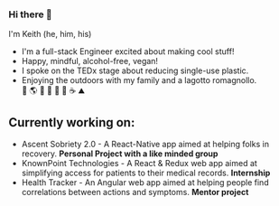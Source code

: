 ### Hi there 👋
I'm Keith (he, him, his)<br/>
* I'm a full-stack Engineer excited about making cool stuff!
* Happy, mindful, alcohol-free, vegan!
* I spoke on the TEDx stage about reducing single-use plastic.
* Enjoying the outdoors with my family and a lagotto romagnollo.<br/>
🌱 🌎 🚣 🚴 🏃 🐶 ☕️ ⛰

## Currently working on:
- Ascent Sobriety 2.0 - A React-Native app aimed at helping folks in recovery. **Personal Project with a like minded group**
- KnownPoint Technologies - A React & Redux web app aimed at simplifying access for patients to their medical records. **Internship**
- Health Tracker - An Angular web app aimed at helping people find correlations between actions and symptoms. **Mentor project** 

<!--
**keiththarp/keiththarp** is a ✨ _special_ ✨ repository because its `README.md` (this file) appears on your GitHub profile.

Here are some ideas to get you started:

- 🔭 I’m currently working on ...
- 🌱 I’m currently learning ...
- 👯 I’m looking to collaborate on ...
- 🤔 I’m looking for help with ...
- 💬 Ask me about ...
- 📫 How to reach me: ...
- 😄 Pronouns: ...
- ⚡ Fun fact: ...
-->
